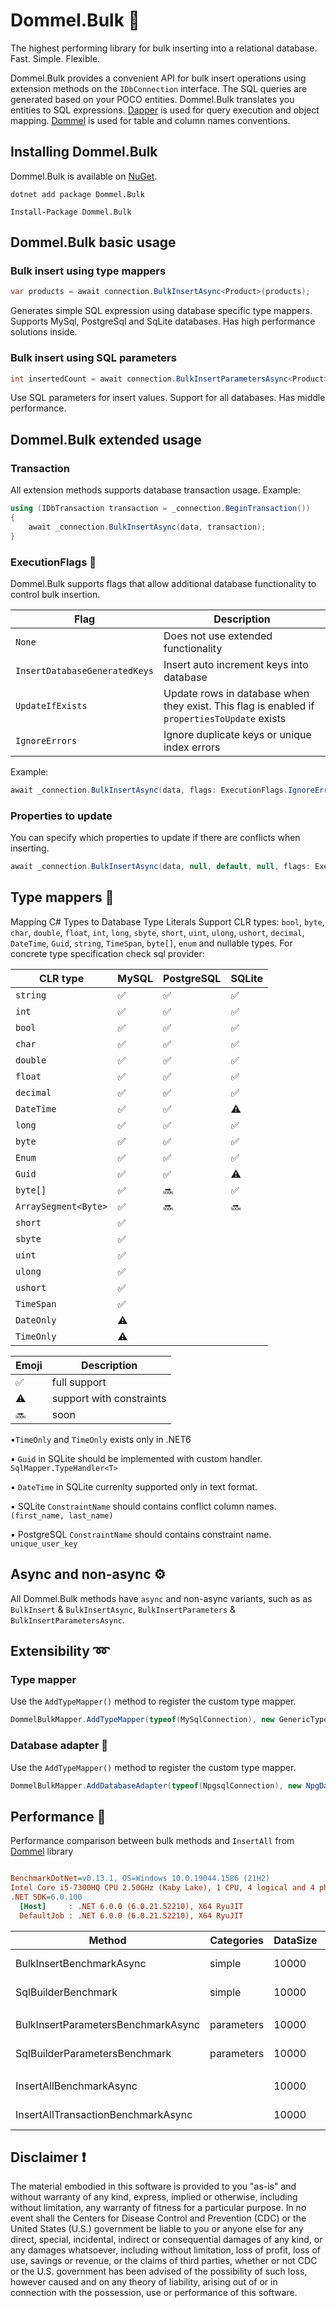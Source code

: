 # Dommel.Bulk 🚢
The highest performing library for bulk inserting into a relational database.
Fast. Simple. Flexible.

Dommel.Bulk provides a convenient API for bulk insert operations using extension methods on the `IDbConnection` interface. The SQL queries are generated based on your POCO entities. Dommel.Bulk translates you entities to SQL expressions. [Dapper](https://github.com/StackExchange/Dapper) is used for query execution and object mapping. [Dommel](https://github.com/henkmollema/Dommel) is used for table and column names conventions.

## Installing Dommel.Bulk

Dommel.Bulk is available on [NuGet](https://www.nuget.org/packages/Dommel.Bulk).

```
dotnet add package Dommel.Bulk

Install-Package Dommel.Bulk
```

## Dommel.Bulk basic usage

### Bulk insert using type mappers
```cs
var products = await connection.BulkInsertAsync<Product>(products);
```
Generates simple SQL expression using database specific type mappers. Supports MySql, PostgreSql and SqLite databases. Has high performance solutions inside.

### Bulk insert using SQL parameters
```cs
int insertedCount = await connection.BulkInsertParametersAsync<Product>(products);
```
Use SQL parameters for insert values. Support for all databases. Has middle performance.

## Dommel.Bulk extended usage

### Transaction
All extension methods supports database transaction usage. Example:
```csharp
using (IDbTransaction transaction = _connection.BeginTransaction())
{
    await _connection.BulkInsertAsync(data, transaction);
}
```
### ExecutionFlags 🚩
Dommel.Bulk supports flags that allow additional database functionality to control bulk insertion.

| Flag | Description                         |
|------|-------------------------------------|
| `None`   | Does not use extended functionality |
| `InsertDatabaseGeneratedKeys` | Insert auto increment keys into database |
| `UpdateIfExists` | Update rows in database when they exist. This flag is enabled if `propertiesToUpdate` exists |
| `IgnoreErrors` | Ignore duplicate keys or unique index errors |

Example:
```csharp
await _connection.BulkInsertAsync(data, flags: ExecutionFlags.IgnoreErrors);
```
### Properties to update
You can specify which properties to update if there are conflicts when inserting.
```csharp
await _connection.BulkInsertAsync(data, null, default, null, flags: ExecutionFlags.IgnoreErrors, nameof(Person.FirstName), nameof(Person.LastName));
```

## Type mappers 🗿
Mapping C# Types to Database Type Literals
Support CLR types: `bool`, `byte`, `char`, `double`, `float`, `int`, `long`, `sbyte`, `short`, `uint`, `ulong`, `ushort`, `decimal`, `DateTime`, `Guid`, `string`, `TimeSpan`, `byte[]`, `enum` and nullable types. For concrete type specification check sql provider:

|  CLR type  | MySQL | PostgreSQL | SQLite | 
|------------|-------|------------|--------|
| `string`   |✅|✅|✅|
| `int`   |✅|✅|✅|
| `bool`   |✅|✅|✅|
| `char`   |✅|✅|✅|
| `double`   |✅|✅|✅|
| `float`   |✅|✅|✅|
| `decimal`   |✅|✅|✅|
| `DateTime`   |✅|✅|⚠️|
| `long`   |✅|✅|✅|
| `byte`   |✅|✅|✅|
| `Enum`   |✅|✅|✅|
| `Guid`   |✅|✅|⚠️|
| `byte[]`   |✅|🔜|✅|
| `ArraySegment<Byte>`   |✅|🔜|🔜|
|`short`   |✅|||
|`sbyte`   |✅|||
|`uint`   |✅|||
|`ulong`   |✅|||
|`ushort`   |✅|||
|`TimeSpan`   |✅|||
|`DateOnly`   |⚠️|||
|`TimeOnly`   |⚠️|||


|Emoji|Description| 
|------------|-------|
| ✅|full support|
| ⚠️|support with constraints|
| 🔜 |soon|

▪️`TimeOnly` and `TimeOnly` exists only in .NET6

▪️ `Guid` in SQLite should be implemented with custom handler. `SqlMapper.TypeHandler<T>`

▪️ `DateTime` in SQLite currenlty supported only in text format.

▪️ SQLite `ConstraintName` should contains conflict column names. `(first_name, last_name)`

▪️ PostgreSQL `ConstraintName` should contains constraint name. `unique_user_key`


## Async and non-async ⚙️
All Dommel.Bulk methods have `async` and non-async variants, such as as `BulkInsert` & `BulkInsertAsync`, `BulkInsertParameters` & `BulkInsertParametersAsync`.

## Extensibility ➿
### Type mapper
Use the `AddTypeMapper()` method to register the custom type mapper.
```cs
DommelBulkMapper.AddTypeMapper(typeof(MySqlConnection), new GenericTypeMapper<JsonElement>((e, tw) => tw.Write(e.ToString())));
```
### Database adapter 🔗
Use the `AddTypeMapper()` method to register the custom type mapper.
```csharp
DommelBulkMapper.AddDatabaseAdapter(typeof(NpgsqlConnection), new NpgDatabaseAdapter());
```

## Performance 🚀
Performance comparison between bulk methods and `InsertAll` from [Dommel](https://github.com/henkmollema/Dommel) library
``` ini

BenchmarkDotNet=v0.13.1, OS=Windows 10.0.19044.1586 (21H2)
Intel Core i5-7300HQ CPU 2.50GHz (Kaby Lake), 1 CPU, 4 logical and 4 physical cores
.NET SDK=6.0.100
  [Host]     : .NET 6.0.0 (6.0.21.52210), X64 RyuJIT
  DefaultJob : .NET 6.0.0 (6.0.21.52210), X64 RyuJIT


```
|                             Method | Categories | DataSize |       Mean |      Error |     StdDev | Ratio |       Gen 0 |       Gen 1 |     Gen 2 | Allocated |
|----------------------------------- |------------|----------|-----------:|-----------:|-----------:|------:|------------:|------------:|----------:|----------:|
|           BulkInsertBenchmarkAsync |     simple | 10000    | 1,989.8 ms |   86.79 ms |   45.39 ms |  1.00 |  13000.0000 |   5000.0000 | 1000.0000 |    273 MB |
|                SqlBuilderBenchmark |     simple | 10000    |   140.7 ms |   22.24 ms |   13.23 ms |  0.07 |  13000.0000 |   5000.0000 | 1000.0000 |    143 MB |
|                                    |            |          |            |            |            |       |             |             |           |           |
| BulkInsertParametersBenchmarkAsync | parameters | 10000    | 3,029.4 ms |   71.10 ms |   42.31 ms |  1.00 |  43000.0000 |  12000.0000 | 2000.0000 |    368 MB |
|      SqlBuilderParametersBenchmark | parameters | 10000    |   516.9 ms |   16.59 ms |   10.98 ms |  0.17 |  19000.0000 |   7000.0000 | 1000.0000 |    156 MB |
|                                    |            |          |            |            |            |       |             |             |           |           |
|            InsertAllBenchmarkAsync |            | 10000    |   107.21 s |   29.986 s |   19.834 s |       |  38000.0000 |   3000.0000 |         - |    114 MB |
| InsertAllTransactionBenchmarkAsync |            | 10000    |    15.98 s |    1.354 s |    0.896 s |       |  37000.0000 |   1000.0000 |         - |    113 MB |

## Disclaimer ❗️
The material embodied in this software is provided to you "as-is" and without warranty of any kind, express, implied or otherwise, including without limitation, any warranty of fitness for a particular purpose. In no event shall the Centers for Disease Control and Prevention (CDC) or the United States (U.S.) government be liable to you or anyone else for any direct, special, incidental, indirect or consequential damages of any kind, or any damages whatsoever, including without limitation, loss of profit, loss of use, savings or revenue, or the claims of third parties, whether or not CDC or the U.S. government has been advised of the possibility of such loss, however caused and on any theory of liability, arising out of or in connection with the possession, use or performance of this software.
